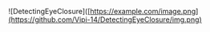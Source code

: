 ![DetectingEyeClosure]([https://example.com/image.png](https://github.com/Vipi-14/DetectingEyeClosure/img.png)
